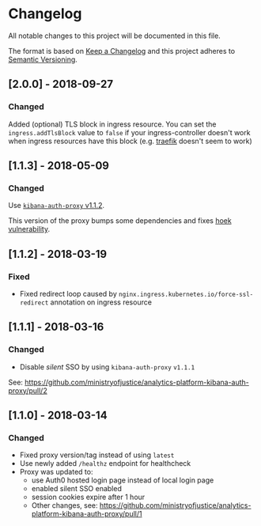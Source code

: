 # Changelog
All notable changes to this project will be documented in this file.

The format is based on [Keep a Changelog](http://keepachangelog.com/en/1.0.0/)
and this project adheres to [Semantic Versioning](http://semver.org/spec/v2.0.0.html).


## [2.0.0] - 2018-09-27
### Changed
Added (optional) TLS block in ingress resource.
You can set the `ingress.addTlsBlock` value to `false` if your
ingress-controller doesn't work when ingress resources have this block (e.g.
[traefik](https://traefik.io) doesn't seem to work)


## [1.1.3] - 2018-05-09
### Changed
Use [`kibana-auth-proxy` v1.1.2](https://github.com/ministryofjustice/analytics-platform-kibana-auth-proxy/releases/tag/v1.1.2).

This version of the proxy bumps some dependencies and fixes
[hoek vulnerability](https://nvd.nist.gov/vuln/detail/CVE-2018-3728).


## [1.1.2] - 2018-03-19
### Fixed
- Fixed redirect loop caused by `nginx.ingress.kubernetes.io/force-ssl-redirect`
annotation on ingress resource


## [1.1.1] - 2018-03-16
### Changed
- Disable *silent* SSO by using `kibana-auth-proxy` `v1.1.1`

See: https://github.com/ministryofjustice/analytics-platform-kibana-auth-proxy/pull/2


## [1.1.0] - 2018-03-14
### Changed
- Fixed proxy version/tag instead of using `latest`
- Use newly added `/healthz` endpoint for healthcheck
- Proxy was updated to:
  - use Auth0 hosted login page instead of local login page
  - enabled silent SSO enabled
  - session cookies expire after 1 hour
  - Other changes, see: https://github.com/ministryofjustice/analytics-platform-kibana-auth-proxy/pull/1
